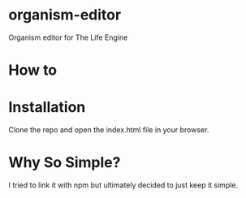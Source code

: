 # organism-editor
 Organism editor for The Life Engine

# How to 

# Installation
 Clone the repo and open the index.html file in your browser.

# Why So Simple?
 I tried to link it with npm but ultimately decided to just keep it simple.